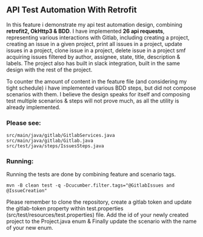 ## API Test Automation With Retrofit

In this feature i demonstrate my api test automation design, combining **retrofit2, OkHttp3 & BDD**. I have implemented
**26 api requests**, representing various interactions with Gitlab, including creating a project, creating an issue in a
given project, print all issues in a project, update issues in a project, clone issue in a project, delete issue in a
project smf acquiring issues filtered by author, assignee, state, title, description & labels.
The project also has built in slack integration, built in the same design with the rest of the project.

To counter the amount of content in the feature file (and considering my tight schedule) i have implemented various
BDD steps, but did not compose scenarios with them. I believe the design speaks for itself and composing test multiple
scenarios & steps will not prove much, as all the utility is already implemented.

### Please see:

    src/main/java/gitlab/GitlabServices.java
    src/main/java/gitlab/Gitlab.java 
    src/test/java/steps/IssuesSteps.java

### Running:
Running the tests are done by combining feature and scenario tags.

``` shell
mvn -B clean test -q -Dcucumber.filter.tags="@GitlabIssues and @IssueCreation"
```

Please remember to clone the repository, create a gitlab token and update the gitlab-token property 
within test.properties (src/test/resources/test.properties) file. Add the id of your newly created 
project to the Project.java enum & Finally update the scenario with the name of your new enum.
